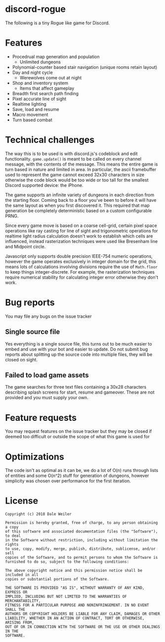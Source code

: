 # discord-rogue

The following is a tiny Rogue like game for Discord.

# Features

* Procedrual map generation and population
  * Unlimited dungeons
* Polynomial-counter based stair navigation (unique rooms retain layout)
* Day and night cycle
  * Werewolves come out at night
* Shop and inventory system
  * Items that affect gameplay
* Breadth first search path finding
* Pixel accurate line of sight
* Realtime lighting
* Save, load and resume
* Macro movement
* Turn based combat

# Technical challenges

The way this is to be used is with discord.js's codeblock and edit
functionality. `game.update()` is meant to be called on every channel
message, with the contents of the message. This means the entire game is
turn based in nature and limited in area. In particular, the ascii
framebuffer used to represent the game cannot exceed 32x30 characters in
size otherwise the code block would be too wide or too tall for the
smallest Discord supported device: the iPhone.

The game supports an infinite variety of dungeons in each direction
from the starting floor. Coming back to a floor you've been to before
it will have the same layout as when you first discovered it. This
required that map generation be completely deterministic based on a
custom configurable PRNG.

Since every game move is based on a coarse cell-grid, certain pixel
space operations like ray casting for line of sight and trigonometric
operations for realtime light radius calculation doesn't work to establish
which cells are influenced, instead rasterization techniques were used
like Bresenham line and Midpoint circle.

Javascript only supports double precision IEEE-754 numeric operations,
however the game operates exclusively in integer domain for the grid,
this means lots of calculations involving divisions require the use of
`Math.floor` to keep things integer-discrete. For example, the
rasterization techniques require numerical stability for calculating
integer error otherwise they don't work.

# Bug reports

You may file any bugs on the issue tracker

## Single source file

Yes everything is a single source file, this turns out to be much easier
to embed and use with your bot and easier to update. Do not submit bug
reports about splitting up the source code into multiple files, they
will be closed on sight.

## Failed to load game assets

The game searches for three text files containing a 30x28 characters
describing splash screens for start, resume and gameover. These are not
provided and you must supply your own.

# Feature requests

You may request features on the issue tracker but they may be closed if
deemed too difficult or outside the scope of what this game is used for

# Optimizations

The code isn't as optimal as it can be, we do a lot of O(n) runs through
lists of entities and some O(n^2) stuff for generation of dungeons,
however simplicity was chosen over performance for the first iteration.

# License

```
Copyright (c) 2018 Dale Weiler

Permission is hereby granted, free of charge, to any person obtaining a copy
of this software and associated documentation files (the "Software"), to deal
in the Software without restriction, including without limitation the rights
to use, copy, modify, merge, publish, distribute, sublicense, and/or sell
copies of the Software, and to permit persons to whom the Software is
furnished to do so, subject to the following conditions:

The above copyright notice and this permission notice shall be included in all
copies or substantial portions of the Software.

THE SOFTWARE IS PROVIDED "AS IS", WITHOUT WARRANTY OF ANY KIND, EXPRESS OR
IMPLIED, INCLUDING BUT NOT LIMITED TO THE WARRANTIES OF MERCHANTABILITY,
FITNESS FOR A PARTICULAR PURPOSE AND NONINFRINGEMENT. IN NO EVENT SHALL THE
AUTHORS OR COPYRIGHT HOLDERS BE LIABLE FOR ANY CLAIM, DAMAGES OR OTHER
LIABILITY, WHETHER IN AN ACTION OF CONTRACT, TORT OR OTHERWISE, ARISING FROM,
OUT OF OR IN CONNECTION WITH THE SOFTWARE OR THE USE OR OTHER DEALINGS IN THE
SOFTWARE.
```
